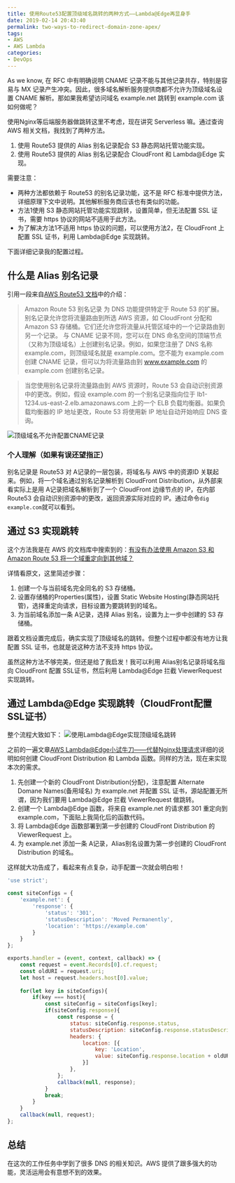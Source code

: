 ```yaml
---
title: 使用Route53配置顶级域名跳转的两种方式——Lambda@Edge再显身手
date: 2019-02-14 20:43:40
permalink: two-ways-to-redirect-domain-zone-apex/
tags:
- AWS
- AWS Lambda
categories:
- DevOps
---
```



As we know, 在 RFC 中有明确说明 CNAME 记录不能与其他记录共存，特别是容易与 MX 记录产生冲突。因此，很多域名解析服务提供商都不允许为顶级域名设置 CNAME 解析。那如果我希望访问域名 example.net 跳转到 example.com 该如何做呢？

使用Nginx等后端服务器做跳转这里不考虑，现在讲究 Serverless 嘛。通过查询 AWS 相关文档，我找到了两种方法。  

1. 使用 Route53 提供的 Alias 别名记录配合 S3 静态网站托管功能实现。
2. 使用 Route53 提供的 Alias 别名记录配合 CloudFront 和 Lambda@Edge 实现。

需要注意：

- 两种方法都依赖于 Route53 的别名记录功能，这不是 RFC 标准中提供方法，详细原理下文中说明。其他解析服务商应该也有类似的功能。  
- 方法1使用 S3 静态网站托管功能实现跳转，设置简单，但无法配置 SSL 证书，需要 https 协议的网站不适用于此方法。  
- 为了解决方法1不适用 https 协议的问题，可以使用方法2，在 CloudFront 上配置 SSL 证书，利用 Lambda@Edge 实现跳转。  

下面详细记录我的配置过程。
<!--more-->

## 什么是 Alias 别名记录

引用一段来自[AWS Route53 文档](https://docs.aws.amazon.com/zh_cn/Route53/latest/DeveloperGuide/resource-record-sets-choosing-alias-non-alias.html)中的介绍：

> Amazon Route 53 别名记录 为 DNS 功能提供特定于 Route 53 的扩展。别名记录允许您将流量路由到所选 AWS 资源，如 CloudFront 分配和 Amazon S3 存储桶。它们还允许您将流量从托管区域中的一个记录路由到另一个记录。
> 与 CNAME 记录不同，您可以在 DNS 命名空间的顶端节点（又称为顶级域名）上创建别名记录。例如，如果您注册了 DNS 名称 example.com，则顶级域名就是 example.com。您不能为 example.com 创建 CNAME 记录，但可以为将流量路由到 www.example.com 的 example.com 创建别名记录。 

> 当您使用别名记录将流量路由到 AWS 资源时，Route 53 会自动识别资源中的更改。例如，假设 example.com 的一个别名记录指向位于 lb1-1234.us-east-2.elb.amazonaws.com 上的一个 ELB 负载均衡器。如果负载均衡器的 IP 地址更改，Route 53 将使用新 IP 地址自动开始响应 DNS 查询。

![顶级域名不允许配置CNAME记录](https://blog-1252856176.file.myqcloud.com/post/two-ways-to-redirect-domain-zone-apex/cname-is-not-permitted-at-apex.png)

### 个人理解（如果有误还望指正）

别名记录是 Route53 对 A记录的一层包装，将域名与 AWS 中的资源ID 关联起来。例如，将一个域名通过别名记录解析到 CloudFront Distribution，从外部来看实际上是用 A记录把域名解析到了一个 CloudFront 边缘节点的 IP，在内部 Route53 会自动识别资源中的更改，返回资源实际对应的 IP。通过命令`dig example.com`就可以看到。


## 通过 S3 实现跳转

这个方法我是在 AWS 的文档库中搜索到的：[有没有办法使用 Amazon S3 和 Amazon Route 53 将一个域重定向到其他域？](https://amazonaws-china.com/cn/premiumsupport/knowledge-center/redirect-domain-route-53/)

详情看原文，这里简述步骤：

1. 创建一个与当前域名完全同名的 S3 存储桶。
2. 设置存储桶的Properties(属性)，设置 Static Website Hosting(静态网站托管)，选择重定向请求，目标设置为要跳转到的域名。
3. 为当前域名添加一条 A记录，选择 Alias 别名，设置为上一步中创建的 S3 存储桶。

跟着文档设置完成后，确实实现了顶级域名的跳转。但整个过程中都没有地方让我配置 SSL 证书，也就是说这种方法不支持 https 协议。

虽然这种方法不够完美，但还是给了我启发！我可以利用 Alias别名记录将域名指向 CloudFront 配置 SSL证书，然后利用 Lambda@Edge 拦截 ViewerRequest 实现跳转。


## 通过 Lambda@Edge 实现跳转（CloudFront配置SSL证书）

整个流程大致如下：
![使用Lambda@Edge实现顶级域名跳转](https://blog-1252856176.file.myqcloud.com/post/two-ways-to-redirect-domain-zone-apex/apex-domain-redirect-by-cloudfront-and-lambda.png)

之前的一遍文章[AWS Lambda@Edge小试牛刀——代替Nginx处理请求](/handle-request-like-nginx-by-lambda-at-edge/)详细的说明如何创建 CloudFront Distribution 和 Lambda 函数。同样的方法，现在来实现本次的需求。

1. 先创建一个新的 CloudFront Distribution(分配)，注意配置 Alternate Domane Names(备用域名) 为 example.net 并配置 SSL 证书，源站配置无所谓，因为我们要用 Lambda@Edge 拦截 ViewerRequest 做跳转。
2. 创建一个 Lambda@Edge 函数，将来自 example.net 的请求都 301 重定向到 example.com，下面贴上我简化后的函数代码。
3. 将 Lambda@Edge 函数部署到第一步创建的 CloudFront Distribution 的 ViewerRequest 上。
4. 为 example.net 添加一条 A记录，Alias别名设置为第一步创建的 CloudFront Distribution 的域名。

这样就大功告成了，看起来有点复杂，动手配置一次就会明白啦！

```JavaScript
'use strict';

const siteConfigs = {
    'example.net': {
        'response': {
            'status': '301',
            'statusDescription': 'Moved Permanently',
            'location': 'https://example.com'
        }
    }
};

exports.handler = (event, context, callback) => {
    const request = event.Records[0].cf.request;
    const oldURI = request.uri;
    let host = request.headers.host[0].value;
    
    for(let key in siteConfigs){
        if(key === host){
            const siteConfig = siteConfigs[key];
            if(siteConfig.response){
                const response = {
                    status: siteConfig.response.status,
                    statusDescription: siteConfig.response.statusDescription,
                    headers: {
                        location: [{
                            key: 'Location',
                            value: siteConfig.response.location + oldURI + (request.querystring?('?'+request.querystring):''),
                        }]
                    },
                };
                callback(null, response);
            }
            break;
        }
    }
    callback(null, request);
};

```

## 总结

在这次的工作任务中学到了很多 DNS 的相关知识。AWS 提供了跟多强大的功能，灵活运用会有意想不到的效果。
